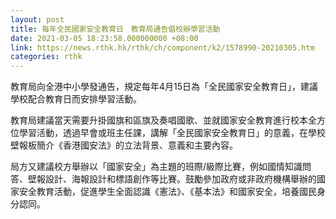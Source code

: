 ```yaml
---
layout: post
title: 每年全民國家安全教育日　教育局通告倡校辦學習活動　
date: 2021-03-05 18:23:58.000000000 +08:00
link: https://news.rthk.hk/rthk/ch/component/k2/1578990-20210305.htm
categories: rthk
---
```


教育局向全港中小學發通告，規定每年4月15日為「全民國家安全教育日」，建議學校配合教育日而安排學習活動。

教育局建議當天需要升掛國旗和區旗及奏唱國歌、並就國家安全教育進行校本全方位學習活動，透過早會或班主任課，講解「全民國家安全教育日」的意義，在學校壁報板簡介《香港國安法》的立法背景、意義和主要內容。

局方又建議校方舉辦以「國家安全」為主題的班際/級際比賽，例如國情知識問答、壁報設計、海報設計和標語創作等比賽。鼓勵參加政府或非政府機構舉辦的國家安全教育活動，促進學生全面認識《憲法》、《基本法》和國家安全，培養國民身分認同。
